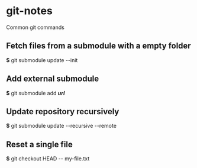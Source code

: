 # git-notes
Common git commands

## Fetch files from a submodule with a empty folder
**$** git submodule update --init

## Add external submodule
**$** git submodule add _**url**_

## Update repository recursively
**$** git submodule update --recursive --remote

## Reset a single file
**$** git checkout HEAD -- my-file.txt
